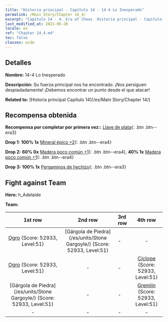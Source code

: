 ```yaml
---
title: "Historia principal - Capítulo 14 - 14-4 Lo Inesperado"
permalink: /Main Story/Chapter 14_4/
excerpt: "Capítulo 14 - 4. Era of Chaos  Historia principal - Capítulo 14_4. 14-4 Lo Inesperado"
last_modified_at: 2021-05-28
locale: es
ref: "Chapter 14_4.md"
toc: false
classes: wide
---
```


## Detalles

 **Nombre:** 14-4 Lo Inesperado

 **Descripción:** Su fuerza principal nos ha encontrado. ¡Nos persiguen despiadadamente! ¡Debemos encontrar un punto desde el que atacar!

 **Related to:** [Historia principal Capítulo 14](/es/Main Story/Chapter 14/)

## Recompensa obtenida

 **Recompensa por completar por primera vez::** [Llave de plata](/ItemsES/con_693/){: .btn .btn--era3}

 **Drop 1:** **100% 1x** [Mineral épico +2](/ItemsES/mat_47/){: .btn .btn--era4}

 **Drop 2:** **60% 0x** [Madera poco común +1](/ItemsES/mat_41/){: .btn .btn--era4}, **40% 1x** [Madera poco común +1](/ItemsES/mat_41/){: .btn .btn--era4}

 **Drop 3:** **100% 1x** [Pergaminos de hechizo](/ItemsES/con_694/){: .btn .btn--era3}


## Fight against Team
 **Hero:** h_Adelaide

 **Team:**


  | 1st row | 2nd row | 3rd row | 4th row |
  |:----:|:----:|:----|:----:|
  | [Ogro](/es/units/Ogre/) (Score: 52933, Level:51)  | [Gárgola de Piedra](/es/units/Stone Gargoyle/) (Score: 52933, Level:51)  | - | - |
  | [Ogro](/es/units/Ogre/) (Score: 52933, Level:51)  | - | - | [Cíclope](/es/units/Cyclops/) (Score: 52933, Level:51)  |
  | [Gárgola de Piedra](/es/units/Stone Gargoyle/) (Score: 52933, Level:51)  | - | - | [Gremlin](/es/units/Gremlin/) (Score: 52933, Level:51)  |
  | - | - | - | - |


